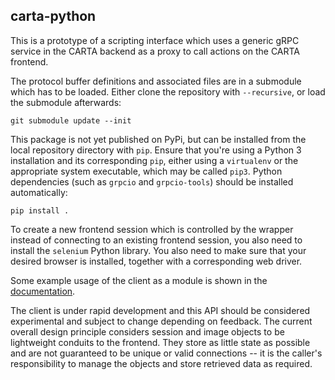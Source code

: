 carta-python
------------

This is a prototype of a scripting interface which uses a generic gRPC service in the CARTA backend as a proxy to call actions on the CARTA frontend.

The protocol buffer definitions and associated files are in a submodule which has to be loaded. Either clone the repository with `--recursive`, or load the submodule afterwards:

    git submodule update --init

This package is not yet published on PyPi, but can be installed from the local repository directory with `pip`. Ensure that you're using a Python 3 installation and its corresponding `pip`, either using a `virtualenv` or the appropriate system executable, which may be called `pip3`. Python dependencies (such as `grpcio` and `grpcio-tools`) should be installed automatically:

    pip install .

To create a new frontend session which is controlled by the wrapper instead of connecting to an existing frontend session, you also need to install the `selenium` Python library. You also need to make sure that your desired browser is installed, together with a corresponding web driver.

Some example usage of the client as a module is shown in the [documentation](https://carta-python.readthedocs.io).

The client is under rapid development and this API should be considered experimental and subject to change depending on feedback. The current overall design principle considers session and image objects to be lightweight conduits to the frontend. They store as little state as possible and are not guaranteed to be unique or valid connections -- it is the caller's responsibility to manage the objects and store retrieved data as required.
